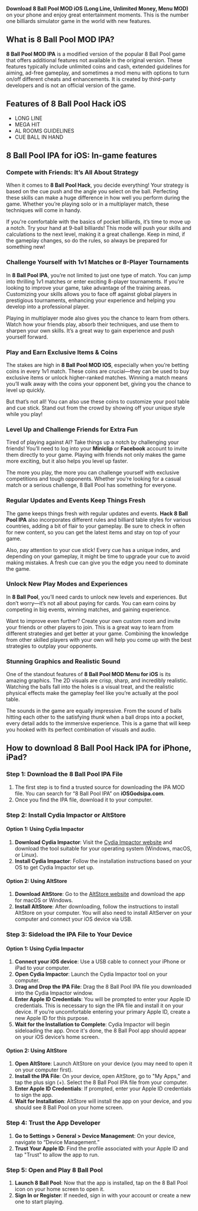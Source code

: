 <strong>Download 8 Ball Pool MOD iOS (Long Line, Unlimited Money, Menu MOD)</strong> on your phone and enjoy great entertainment moments. This is the number one billiards simulator game in the world with new features.
<h2>What is 8 Ball Pool MOD IPA?</h2>
<strong>8 Ball Pool MOD IPA</strong> is a modified version of the popular 8 Ball Pool game that offers additional features not available in the original version. These features typically include unlimited coins and cash, extended guidelines for aiming, ad-free gameplay, and sometimes a mod menu with options to turn on/off different cheats and enhancements. It is created by third-party developers and is not an official version of the game.
<h2>Features of 8 Ball Pool Hack iOS</h2>
<ul>
 	<li>LONG LINE</li>
 	<li>MEGA HIT</li>
 	<li>AL ROOMS GUIDELINES</li>
 	<li>CUE BALL IN HAND</li>
</ul>
<h2>8 Ball Pool IPA for iOS: In-game features</h2>
<h3 data-start="489" data-end="537">Compete with Friends: It’s All About Strategy</h3>
<p data-start="539" data-end="852">When it comes to <strong>8 Ball Pool Hack</strong>, you decide everything! Your strategy is based on the cue push and the angle you select on the ball. Perfecting these skills can make a huge difference in how well you perform during the game. Whether you’re playing solo or in a multiplayer match, these techniques will come in handy.</p>
<p data-start="854" data-end="1171">If you're comfortable with the basics of pocket billiards, it’s time to move up a notch. Try your hand at 9-ball billiards! This mode will push your skills and calculations to the next level, making it a great challenge. Keep in mind, if the gameplay changes, so do the rules, so always be prepared for something new!</p>

<h3 data-start="1173" data-end="1235">Challenge Yourself with 1v1 Matches or 8-Player Tournaments</h3>
<p data-start="1237" data-end="1636">In <strong data-start="1240" data-end="1255">8 Ball Pool IPA</strong>, you’re not limited to just one type of match. You can jump into thrilling 1v1 matches or enter exciting 8-player tournaments. If you're looking to improve your game, take advantage of the training areas. Customizing your skills allows you to face off against global players in prestigious tournaments, enhancing your experience and helping you develop into a professional player.</p>
<p data-start="1638" data-end="1871">Playing in multiplayer mode also gives you the chance to learn from others. Watch how your friends play, absorb their techniques, and use them to sharpen your own skills. It’s a great way to gain experience and push yourself forward.</p>

<h3 data-start="1873" data-end="1913">Play and Earn Exclusive Items &amp; Coins</h3>
<p data-start="1915" data-end="2224">The stakes are high in <strong data-start="1938" data-end="1953">8 Ball Pool MOD IOS</strong>, especially when you’re betting coins in every 1v1 match. These coins are crucial—they can be used to buy exclusive items or unlock higher-ranked matches. Winning a match means you’ll walk away with the coins your opponent bet, giving you the chance to level up quickly.</p>
<p data-start="2226" data-end="2392">But that’s not all! You can also use these coins to customize your pool table and cue stick. Stand out from the crowd by showing off your unique style while you play!</p>

<h3 data-start="2394" data-end="2441">Level Up and Challenge Friends for Extra Fun</h3>
<p data-start="2443" data-end="2726">Tired of playing against AI? Take things up a notch by challenging your friends! You’ll need to log into your <strong data-start="2553" data-end="2565">Miniclip</strong> or <strong data-start="2569" data-end="2581">Facebook</strong> account to invite them directly to your game. Playing with friends not only makes the game more exciting, but it also helps you level up faster.</p>
<p data-start="2728" data-end="2937">The more you play, the more you can challenge yourself with exclusive competitions and tough opponents. Whether you’re looking for a casual match or a serious challenge, 8 Ball Pool has something for everyone.</p>

<h3 data-start="2939" data-end="2986">Regular Updates and Events Keep Things Fresh</h3>
<p data-start="2988" data-end="3292">The game keeps things fresh with regular updates and events. <strong>Hack 8 Ball Pool IPA</strong> also incorporates different rules and billiard table styles for various countries, adding a bit of flair to your gameplay. Be sure to check in often for new content, so you can get the latest items and stay on top of your game.</p>
<p data-start="3294" data-end="3522">Also, pay attention to your cue stick! Every cue has a unique index, and depending on your gameplay, it might be time to upgrade your cue to avoid making mistakes. A fresh cue can give you the edge you need to dominate the game.</p>

<h3 data-start="3524" data-end="3564">Unlock New Play Modes and Experiences</h3>
<p data-start="3566" data-end="3783">In <strong data-start="3569" data-end="3584">8 Ball Pool</strong>, you’ll need cards to unlock new levels and experiences. But don’t worry—it’s not all about paying for cards. You can earn coins by competing in big events, winning matches, and gaining experience.</p>
<p data-start="3785" data-end="4115">Want to improve even further? Create your own custom room and invite your friends or other players to join. This is a great way to learn from different strategies and get better at your game. Combining the knowledge from other skilled players with your own will help you come up with the best strategies to outplay your opponents.</p>

<h3 data-start="4117" data-end="4157">Stunning Graphics and Realistic Sound</h3>
<p data-start="4159" data-end="4446">One of the standout features of <strong data-start="4191" data-end="4206">8 Ball Pool MOD Menu for iOS</strong> is its amazing graphics. The 2D visuals are crisp, sharp, and incredibly realistic. Watching the balls fall into the holes is a visual treat, and the realistic physical effects make the gameplay feel like you’re actually at the pool table.</p>
<p data-start="4448" data-end="4735">The sounds in the game are equally impressive. From the sound of balls hitting each other to the satisfying <em data-start="4556" data-end="4563">thunk</em> when a ball drops into a pocket, every detail adds to the immersive experience. This is a game that will keep you hooked with its perfect combination of visuals and audio.</p>

<h2 data-start="4448" data-end="4735">How to download 8 Ball Pool Hack IPA for iPhone, iPad?</h2>
<h3 data-start="372" data-end="417">Step 1: Download the 8 Ball Pool IPA File</h3>
<ol data-start="418" data-end="794">
 	<li data-start="418" data-end="706">The first step is to find a trusted source for downloading the IPA MOD file. You can search for “8 Ball Pool IPA” on <strong>iOSGodsipa.com</strong>.</li>
 	<li data-start="707" data-end="794">Once you find the IPA file, download it to your computer.</li>
</ol>
<h3 data-start="796" data-end="842">Step 2: Install Cydia Impactor or AltStore</h3>
<h4 data-start="844" data-end="879">Option 1: Using Cydia Impactor</h4>
<ol data-start="880" data-end="1176">
 	<li data-start="880" data-end="1061"><strong data-start="883" data-end="910">Download Cydia Impactor</strong>: Visit the <a href="http://www.cydiaimpactor.com" target="_new" rel="noopener" data-start="922" data-end="976">Cydia Impactor website</a> and download the tool suitable for your operating system (Windows, macOS, or Linux).</li>
 	<li data-start="1062" data-end="1176"><strong data-start="1065" data-end="1091">Install Cydia Impactor</strong>: Follow the installation instructions based on your OS to get Cydia Impactor set up.</li>
</ol>
<h4 data-start="1178" data-end="1207">Option 2: Using AltStore</h4>
<ol data-start="1208" data-end="1526">
 	<li data-start="1208" data-end="1326"><strong data-start="1211" data-end="1232">Download AltStore</strong>: Go to the <a href="https://altstore.io" target="_new" rel="noopener" data-start="1244" data-end="1283">AltStore website</a> and download the app for macOS or Windows.</li>
 	<li data-start="1327" data-end="1526"><strong data-start="1330" data-end="1350">Install AltStore</strong>: After downloading, follow the instructions to install AltStore on your computer. You will also need to install AltServer on your computer and connect your iOS device via USB.</li>
</ol>
<h3 data-start="1528" data-end="1576">Step 3: Sideload the IPA File to Your Device</h3>
<h4 data-start="1578" data-end="1613">Option 1: Using Cydia Impactor</h4>
<ol data-start="1614" data-end="2334">
 	<li data-start="1614" data-end="1710"><strong data-start="1617" data-end="1644">Connect your iOS device</strong>: Use a USB cable to connect your iPhone or iPad to your computer.</li>
 	<li data-start="1711" data-end="1787"><strong data-start="1714" data-end="1737">Open Cydia Impactor</strong>: Launch the Cydia Impactor tool on your computer.</li>
 	<li data-start="1788" data-end="1899"><strong data-start="1791" data-end="1821">Drag and Drop the IPA File</strong>: Drag the 8 Ball Pool IPA file you downloaded into the Cydia Impactor window.</li>
 	<li data-start="1900" data-end="2157"><strong data-start="1903" data-end="1933">Enter Apple ID Credentials</strong>: You will be prompted to enter your Apple ID credentials. This is necessary to sign the IPA file and install it on your device. If you’re uncomfortable entering your primary Apple ID, create a new Apple ID for this purpose.</li>
 	<li data-start="2158" data-end="2334"><strong data-start="2161" data-end="2202">Wait for the Installation to Complete</strong>: Cydia Impactor will begin sideloading the app. Once it's done, the 8 Ball Pool app should appear on your iOS device’s home screen.</li>
</ol>
<h4 data-start="2336" data-end="2365">Option 2: Using AltStore</h4>
<ol data-start="2366" data-end="2849">
 	<li data-start="2366" data-end="2468"><strong data-start="2369" data-end="2386">Open AltStore</strong>: Launch AltStore on your device (you may need to open it on your computer first).</li>
 	<li data-start="2469" data-end="2624"><strong data-start="2472" data-end="2496">Install the IPA File</strong>: On your device, open AltStore, go to "My Apps," and tap the plus sign (+). Select the 8 Ball Pool IPA file from your computer.</li>
 	<li data-start="2625" data-end="2721"><strong data-start="2628" data-end="2658">Enter Apple ID Credentials</strong>: If prompted, enter your Apple ID credentials to sign the app.</li>
 	<li data-start="2722" data-end="2849"><strong data-start="2725" data-end="2750">Wait for Installation</strong>: AltStore will install the app on your device, and you should see 8 Ball Pool on your home screen.</li>
</ol>
<h3 data-start="2851" data-end="2886">Step 4: Trust the App Developer</h3>
<ol data-start="2887" data-end="3104">
 	<li data-start="2887" data-end="2988"><strong data-start="2890" data-end="2938">Go to Settings &gt; General &gt; Device Management</strong>: On your device, navigate to “Device Management.”</li>
 	<li data-start="2989" data-end="3104"><strong data-start="2992" data-end="3015">Trust Your Apple ID</strong>: Find the profile associated with your Apple ID and tap "Trust" to allow the app to run.</li>
</ol>
<h3 data-start="3106" data-end="3143">Step 5: Open and Play 8 Ball Pool</h3>
<ol data-start="3144" data-end="3364">
 	<li data-start="3144" data-end="3261"><strong data-start="3147" data-end="3169">Launch 8 Ball Pool</strong>: Now that the app is installed, tap on the 8 Ball Pool icon on your home screen to open it.</li>
 	<li data-start="3262" data-end="3364"><strong data-start="3265" data-end="3288">Sign In or Register</strong>: If needed, sign in with your account or create a new one to start playing.</li>
</ol>
